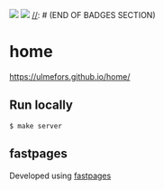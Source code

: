 [//]: # (BADGES SECTION)
![](https://github.com/ulmefors/home/workflows/CI/badge.svg) ![](https://github.com/ulmefors/home/workflows/GH-Pages%20Status/badge.svg) 
[//]: # (END OF BADGES SECTION)

# home

https://ulmefors.github.io/home/

## Run locally

```shell
$ make server
```

## fastpages

Developed using [fastpages](https://github.com/fastai/fastpages)

